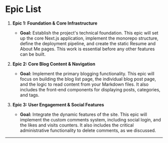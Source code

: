 # Epic List

1. **Epic 1: Foundation & Core Infrastructure**

    - **Goal:** Establish the project's technical foundation. This epic will set up the core Next.js application, implement the monorepo structure, define the deployment pipeline, and create the static Resume and About Me pages. This work is essential before any other features can be built.

2. **Epic 2: Core Blog Content & Navigation**

    - **Goal:** Implement the primary blogging functionality. This epic will focus on building the blog list page, the individual blog post page, and the logic to read content from your Markdown files. It also includes the front-end components for displaying posts, categories, and tags.

3. **Epic 3: User Engagement & Social Features**
    - **Goal:** Integrate the dynamic features of the site. This epic will implement the custom comments system, including social login, and the likes and visits counters. It also includes the critical administrative functionality to delete comments, as we discussed.

---
